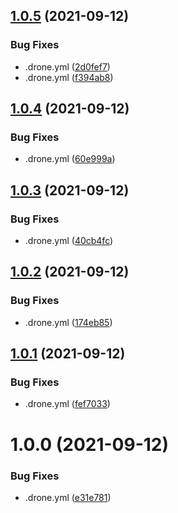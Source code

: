 ## [1.0.5](http://gitlab.jassuncao.work/jassuncao/docker-stacks/compare/v1.0.4...v1.0.5) (2021-09-12)


### Bug Fixes

* .drone.yml ([2d0fef7](http://gitlab.jassuncao.work/jassuncao/docker-stacks/commit/2d0fef79e3337346068686d255c646ec7970f30d))
* .drone.yml ([f394ab8](http://gitlab.jassuncao.work/jassuncao/docker-stacks/commit/f394ab84dcacc96ceb0eac993d9e3bca20f2eeed))

## [1.0.4](http://gitlab.jassuncao.work/jassuncao/docker-stacks/compare/v1.0.3...v1.0.4) (2021-09-12)


### Bug Fixes

* .drone.yml ([60e999a](http://gitlab.jassuncao.work/jassuncao/docker-stacks/commit/60e999a41ae03965ca08dec5f23bcdb6aefb69d7))

## [1.0.3](http://gitlab.jassuncao.work/jassuncao/docker-stacks/compare/v1.0.2...v1.0.3) (2021-09-12)


### Bug Fixes

* .drone.yml ([40cb4fc](http://gitlab.jassuncao.work/jassuncao/docker-stacks/commit/40cb4fc5ccb377701f3a4428697c3861a0a8c73d))

## [1.0.2](http://gitlab.jassuncao.work/jassuncao/docker-stacks/compare/v1.0.1...v1.0.2) (2021-09-12)


### Bug Fixes

* .drone.yml ([174eb85](http://gitlab.jassuncao.work/jassuncao/docker-stacks/commit/174eb85e22cbde09772f7ada3ebcbad80b73205a))

## [1.0.1](http://gitlab.jassuncao.work/jassuncao/docker-stacks/compare/v1.0.0...v1.0.1) (2021-09-12)


### Bug Fixes

* .drone.yml ([fef7033](http://gitlab.jassuncao.work/jassuncao/docker-stacks/commit/fef7033f842de1a99cd160cf0e3cb4257d1a14c7))

# 1.0.0 (2021-09-12)


### Bug Fixes

* .drone.yml ([e31e781](http://gitlab.jassuncao.work/jassuncao/docker-stacks/commit/e31e78137afa8280b7488beba7f09d227e8a17c4))
